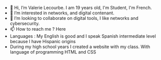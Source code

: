 - 👋 Hi, I’m Valerie Lecourbe. I am 19 years old, I'm Student, I'm French.
- 👀 I’m interested in networks, and digital contenant.
- 💞️ I’m looking to collaborate on digital tools, I like networks and cybersecurity.
- 📫 How to reach me ? Here
- Languages : My English is good and I speak Spanish intermediate level because I have Hispanic origins
- During my high school years I created a website with my class. With language of programming HTML and CSS

<!---
ValerieLecourbe/ValerieLecourbe is a ✨ special ✨ repository because its `README.md` (this file) appears on your GitHub profile.
You can click the Preview link to take a look at your changes.
--->
